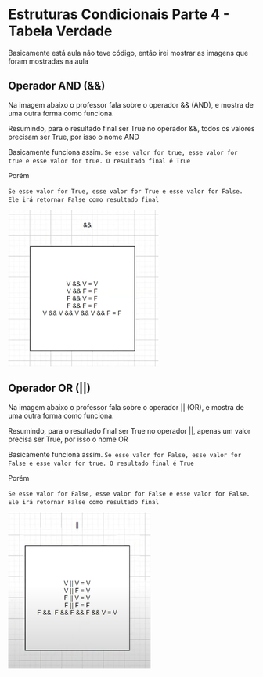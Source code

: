 # Estruturas Condicionais Parte 4 - Tabela Verdade

Basicamente está aula não teve código, então irei mostrar as imagens que foram mostradas na aula

## Operador AND (&&)
Na imagem abaixo o professor fala sobre o operador && (AND), e mostra de uma outra forma como funciona.

Resumindo, para o resultado final ser True no operador &&, todos os valores precisam ser True, por isso o nome AND

Basicamente funciona assim. `Se esse valor for true, esse valor for true e esse valor for true. O resultado final é True`

Porém

`Se esse valor for True, esse valor for True e esse valor for False. Ele irá retornar False como resultado final`

![img.png](img.png)

## Operador OR (||)
Na imagem abaixo o professor fala sobre o operador || (OR), e mostra de uma outra forma como funciona.

Resumindo, para o resultado final ser True no operador ||, apenas um valor precisa ser True, por isso o nome OR

Basicamente funciona assim. `Se esse valor for False, esse valor for False e esse valor for true. O resultado final é True`

Porém

`Se esse valor for False, esse valor for False e esse valor for False. Ele irá retornar False como resultado final`

![img_1.png](img_1.png)